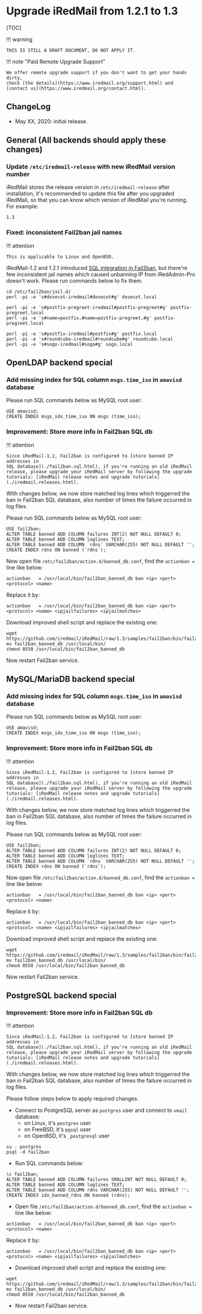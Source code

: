 # Upgrade iRedMail from 1.2.1 to 1.3

[TOC]

!!! warning

    THIS IS STILL A DRAFT DOCUMENT, DO NOT APPLY IT.

!!! note "Paid Remote Upgrade Support"

    We offer remote upgrade support if you don't want to get your hands dirty,
    check [the details](https://www.iredmail.org/support.html) and
    [contact us](https://www.iredmail.org/contact.html).

## ChangeLog

* May XX, 2020: initial release.

## General (All backends should apply these changes)

### Update `/etc/iredmail-release` with new iRedMail version number

iRedMail stores the release version in `/etc/iredmail-release` after
installation, it's recommended to update this file after you upgraded iRedMail,
so that you can know which version of iRedMail you're running. For example:

```
1.3
```

### Fixed: inconsistent Fail2ban jail names

!!! attention

    This is applicable to Linux and OpenBSD.

iRedMail-1.2 and 1.2.1 introduced [SQL integration in
Fail2ban](./fail2ban.sql.html), but there're few inconsistent jail names which
caused unbanning IP from iRedAdmin-Pro doesn't work. Please run commands below
to fix them.

```
cd /etc/fail2ban/jail.d/
perl -pi -e 's#dovecot-iredmail#dovecot#g' dovecot.local

perl -pi -e 's#postfix-pregreet-iredmail#postfix-pregreet#g' postfix-pregreet.local
perl -pi -e 's#name=postfix,#name=postfix-pregreet,#g' postfix-pregreet.local

perl -pi -e 's#postfix-iredmail#postfix#g' postfix.local
perl -pi -e 's#roundcube-iredmail#roundcube#g' roundcube.local
perl -pi -e 's#sogo-iredmail#sogo#g' sogo.local
```

## OpenLDAP backend special

### Add missing index for SQL column `msgs.time_iso` in `amavisd` database

Please run SQL commands below as MySQL root user:

```
USE amavisd;
CREATE INDEX msgs_idx_time_iso ON msgs (time_iso);
```

### Improvement: Store more info in Fail2ban SQL db

!!! attention

    Since iRedMail-1.2, Fail2ban is configured to [store banned IP addresses in 
    SQL database](./fail2ban.sql.html), if you're running an old iRedMail
    release, please upgrade your iRedMail server by following the upgrade
    tutorials: [iRedMail release notes and upgrade tutorials](./iredmail.releases.html).

With changes below, we now store matched log lines which triggerred the ban in
Fail2ban SQL database, also number of times the failure occurred in log files.

Please run SQL commands below as MySQL root user:

```
USE fail2ban;
ALTER TABLE banned ADD COLUMN failures INT(2) NOT NULL DEFAULT 0;
ALTER TABLE banned ADD COLUMN loglines TEXT;
ALTER TABLE banned ADD COLUMN `rdns` VARCHAR(255) NOT NULL DEFAULT '';
CREATE INDEX rdns ON banned (`rdns`);
```

Now open file `/etc/fail2ban/action.d/banned_db.conf`, find the `actionban =`
line like below:

```
actionban   = /usr/local/bin/fail2ban_banned_db ban <ip> <port> <protocol> <name>
```

Replace it by:

```
actionban   = /usr/local/bin/fail2ban_banned_db ban <ip> <port> <protocol> <name> <ipjailfailures> <ipjailmatches>
```

Download improved shell script and replace the existing one:

```
wget https://github.com/iredmail/iRedMail/raw/1.3/samples/fail2ban/bin/fail2ban_banned_db
mv fail2ban_banned_db /usr/local/bin/
chmod 0550 /usr/local/bin/fail2ban_banned_db
```

Now restart Fail2ban service.

## MySQL/MariaDB backend special

### Add missing index for SQL column `msgs.time_iso` in `amavisd` database

Please run SQL commands below as MySQL root user:

```
USE amavisd;
CREATE INDEX msgs_idx_time_iso ON msgs (time_iso);
```

### Improvement: Store more info in Fail2ban SQL db

!!! attention

    Since iRedMail-1.2, Fail2ban is configured to [store banned IP addresses in 
    SQL database](./fail2ban.sql.html), if you're running an old iRedMail
    release, please upgrade your iRedMail server by following the upgrade
    tutorials: [iRedMail release notes and upgrade tutorials](./iredmail.releases.html).

With changes below, we now store matched log lines which triggerred the ban in
Fail2ban SQL database, also number of times the failure occurred in log files.

Please run SQL commands below as MySQL root user:

```
USE fail2ban;
ALTER TABLE banned ADD COLUMN failures INT(2) NOT NULL DEFAULT 0;
ALTER TABLE banned ADD COLUMN loglines TEXT;
ALTER TABLE banned ADD COLUMN `rdns` VARCHAR(255) NOT NULL DEFAULT '';
CREATE INDEX rdns ON banned (`rdns`);
```

Now open file `/etc/fail2ban/action.d/banned_db.conf`, find the `actionban =`
line like below:

```
actionban   = /usr/local/bin/fail2ban_banned_db ban <ip> <port> <protocol> <name>
```

Replace it by:

```
actionban   = /usr/local/bin/fail2ban_banned_db ban <ip> <port> <protocol> <name> <ipjailfailures> <ipjailmatches>
```

Download improved shell script and replace the existing one:

```
wget https://github.com/iredmail/iRedMail/raw/1.3/samples/fail2ban/bin/fail2ban_banned_db
mv fail2ban_banned_db /usr/local/bin/
chmod 0550 /usr/local/bin/fail2ban_banned_db
```

Now restart Fail2ban service.

## PostgreSQL backend special

### Improvement: Store more info in Fail2ban SQL db

!!! attention

    Since iRedMail-1.2, Fail2ban is configured to [store banned IP addresses in 
    SQL database](./fail2ban.sql.html), if you're running an old iRedMail
    release, please upgrade your iRedMail server by following the upgrade
    tutorials: [iRedMail release notes and upgrade tutorials](./iredmail.releases.html).

With changes below, we now store matched log lines which triggerred the ban in
Fail2ban SQL database, also number of times the failure occurred in log files.

Please follow steps below to apply required changes.

* Connect to PostgreSQL server as `postgres` user and connect to `vmail` database:
    * on Linux, it's `postgres` user
    * on FreeBSD, it's `pgsql` user
    * on OpenBSD, it's `_postgresql` user

```
su - postgres
psql -d fail2ban
```

* Run SQL commands below:

```
\c fail2ban;
ALTER TABLE banned ADD COLUMN failures SMALLINT NOT NULL DEFAULT 0;
ALTER TABLE banned ADD COLUMN loglines TEXT;
ALTER TABLE banned ADD COLUMN rdns VARCHAR(255) NOT NULL DEFAULT '';
CREATE INDEX idx_banned_rdns ON banned (rdns);
```

* Open file `/etc/fail2ban/action.d/banned_db.conf`, find the `actionban =`
  line like below:

```
actionban   = /usr/local/bin/fail2ban_banned_db ban <ip> <port> <protocol> <name>
```

Replace it by:

```
actionban   = /usr/local/bin/fail2ban_banned_db ban <ip> <port> <protocol> <name> <ipjailfailures> <ipjailmatches>
```

* Download improved shell script and replace the existing one:

```
wget https://github.com/iredmail/iRedMail/raw/1.3/samples/fail2ban/bin/fail2ban_banned_db
mv fail2ban_banned_db /usr/local/bin/
chmod 0550 /usr/local/bin/fail2ban_banned_db
```

* Now restart Fail2ban service.
